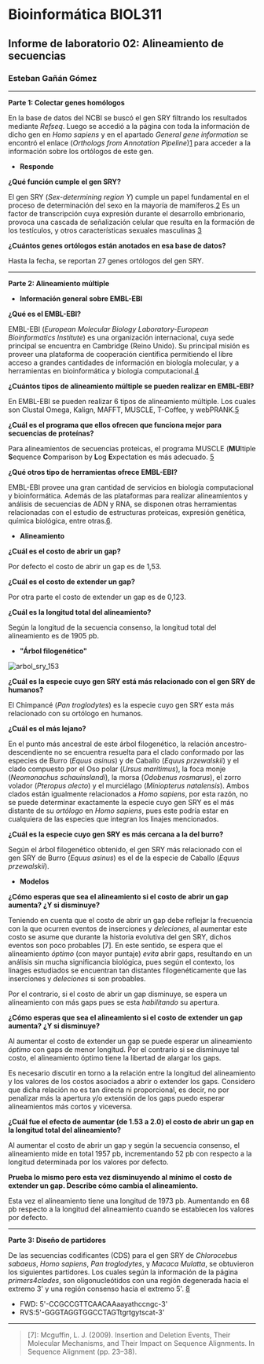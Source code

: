 # Bioinformática BIOL311## Informe de laboratorio 02: Alineamiento de secuencias ### Esteban  Gañán Gómez___**Parte 1: Colectar genes homólogos**En la base de datos del NCBI se buscó el gen SRY filtrando los resultados mediante _Refseq_. Luego se accedió a la página con toda la información de dicho gen en _Homo sapiens_ y en el apartado _General gene information_ se encontró el enlace (_Orthologs from Annotation Pipeline_)[1](https://www.ncbi.nlm.nih.gov/gene/?Term=ortholog_gene_6736[group]) para acceder a la información sobre los ortólogos de este gen.- **Responde****¿Qué función cumple el gen SRY?**El gen SRY (_Sex-determining region Y_) cumple un papel fundamental en el proceso de determinación del sexo en la mayoría de mamíferos.[2](https://www.ncbi.nlm.nih.gov/pubmed/19027189) Es un factor de transcripción cuya expresión durante el desarrollo embrionario, provoca una cascada de señalización celular que resulta en la formación de los testículos, y otros características sexuales masculinas [3](https://www.ncbi.nlm.nih.gov/pubmed/11990798)  **¿Cuántos genes ortólogos están anotados en esa base de datos?**Hasta la fecha, se reportan 27 genes ortólogos del gen SRY.___**Parte 2: Alineamiento múltiple*** **Información general sobre EMBL-EBI****¿Qué es el EMBL-EBI?**EMBL-EBI (_European Molecular Biology Laboratory-European Bioinformatics Institute_) es una organización internacional, cuya sede principal se encuentra en Cambridge (Reino Unido). Su principal misión es proveer una plataforma de cooperación científica permitiendo el libre acceso a grandes cantidades de información en biología molecular, y a herramientas en bioinformática y biología computacional.[4](https://www.ebi.ac.uk/about)**¿Cuántos tipos de alineamiento múltiple se pueden realizar en EMBL-EBI?**En EMBL-EBI se pueden realizar 6 tipos de alineamiento múltiple. Los cuales son Clustal Omega, Kalign, MAFFT, MUSCLE, T-Coffee, y webPRANK.[5](https://www.ebi.ac.uk/Tools/msa/)**¿Cuál es el programa que ellos ofrecen que funciona mejor para secuencias de proteínas?**Para alineamientos de secuencias proteicas, el programa MUSCLE (**MU**ltiple **S**equence **C**omparison by **L**og **E**xpectation es más adecuado. [5](https://www.ebi.ac.uk/seqdb/confluence/display/THD/MUSCLE)**¿Qué otros tipo de herramientas ofrece EMBL-EBI?**EMBL-EBI provee una gran cantidad de servicios en biología computacional y bioinformática. Además de las plataformas para realizar alineamientos y análisis de secuencias de ADN y RNA, se disponen otras herramientas relacionadas con el estudio de estructuras proteicas, expresión genética, química biológica, entre otras.[6](https://www.ebi.ac.uk/services/dna-rna).* **Alineamiento** **¿Cuál es el costo de abrir un gap?**Por defecto el costo de abrir un gap es de 1,53.**¿Cuál es el costo de extender un gap?**Por otra parte el costo de extender un gap es de 0,123.**¿Cuál es la longitud total del alineamiento?**Según la longitud de la secuencia consenso, la longitud total del alineamiento es de 1905 pb. * **"Árbol filogenético"**![arbol_sry_153](https://user-images.githubusercontent.com/37596314/37909497-7521fcfc-30e1-11e8-8ce5-3d3d389393e1.PNG)**¿Cuál es la especie cuyo gen SRY está más relacionado con el gen SRY de humanos?**El Chimpancé (_Pan troglodytes_) es la especie cuyo gen SRY esta más relacionado con su ortólogo en humanos.  	**¿Cuál es el más lejano?**En el  punto más ancestral de este árbol filogenético, la relación ancestro-descendiente no se encuentra resuelta para el clado conformado por las especies de Burro (_Equus asinus_) y de Caballo (_Equus przewalskii_)  y el clado  compuesto por el Oso polar (_Ursus maritimus_), la foca monje (_Neomonachus schauinslandi_), la morsa (_Odobenus rosmarus_), el zorro volador (_Pteropus alecto_) y el murciélago (_Miniopterus natalensis_). Ambos clados están igualmente relacionados a _Homo sapiens_, por esta razón, no se puede determinar exactamente la especie cuyo gen SRY es el más distante de su _ortólogo_ en _Homo sapiens_, pues este podría estar en cualquiera de las especies que integran los linajes mencionados.   **¿Cuál es la especie cuyo gen SRY es más cercana a la del burro?**Según el árbol filogenético obtenido, el gen SRY más relacionado con el gen SRY de Burro  (_Equus asinus_) es el de la especie de Caballo (_Equus przewalskii_).* **Modelos****¿Cómo esperas que sea el alineamiento si el costo de abrir un gap aumenta? ¿Y si disminuye?**Teniendo en cuenta que el costo de abrir un gap debe reflejar la frecuencia con la que ocurren eventos de inserciones y _deleciones_, al aumentar este costo se asume que durante la historia evolutiva del gen SRY, dichos eventos son poco probables [7]. En este sentido, se espera que el alineamiento _óptimo_ (con mayor puntaje) _evita_ abrir gaps,  resultando en un análisis sin mucha significancia biológica, pues según el contexto, los linages estudiados se encuentran tan distantes filogenéticamente que las inserciones y _deleciones_ si son probables. Por el contrario, si el costo de abrir un gap disminuye, se espera un alineamiento con más gaps pues se esta _habilitando_ su apertura.    **¿Cómo esperas que sea el alineamiento si el costo de extender un gap aumenta? ¿Y si disminuye?**Al aumentar el costo de extender un gap se puede esperar un alineamiento _óptimo_  con gaps de menor longitud. Por el contrario si se disminuye tal costo, el alineamiento óptimo tiene la libertad de alargar los gaps. Es necesario discutir en torno a la relación entre la longitud del alineamiento y los valores de los costos asociados a abrir o extender los gaps. Considero que dicha relación no es tan directa ni proporcional, es decir, no por penalizar más la apertura y/o extensión de los gaps puedo esperar alineamientos más cortos y viceversa.    **¿Cuál fue el efecto de aumentar (de 1.53 a 2.0) el costo de abrir un gap en la longitud total del alineamiento?** Al aumentar el costo de abrir un gap y según la secuencia consenso, el alineamiento mide en total 1957 pb, incrementando 52 pb con respecto a la longitud determinada por los valores por defecto.**Prueba lo mismo pero esta vez disminuyendo al mínimo el costo de extender un gap. Describe cómo cambia el alineamiento.**Esta vez el alineamiento tiene una longitud de 1973 pb. Aumentando en 68  pb respecto a la longitud del alineamiento cuando se establecen los valores por defecto.  ___**Parte 3: Diseño de partidores**De las secuencias codificantes (CDS) para el gen SRY de _Chlorocebus sabaeus_, _Homo sapiens_, _Pan troglodytes_, y  _Macaca Mulatta_, se obtuvieron los siguientes partidores. Los cuales según la información de la página _primers4clades_, son oligonucleótidos con una región degenerada hacia el extremo 3' y una región consenso hacia el extremo 5'. [8](http://maya.ccg.unam.mx/primers4clades/tutorial.html#Output_of_the_get_primers_runmode)  - FWD: 5'-CCGCCGTTCAACAAaayathccngc-3'- RVS:5'-GGGTAGGTGGCCTAGTtgrtgytscat-3'___> [7]: Mcguffin, L. J. (2009). Insertion and Deletion Events, Their Molecular Mechanisms, and Their Impact on Sequence Alignments. In Sequence Alignment (pp. 23–38).     